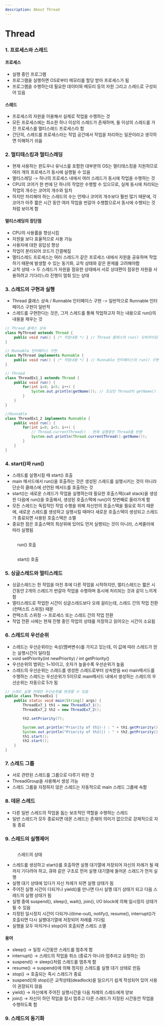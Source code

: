 ```yaml
---
description: About Thread
---
```


# Thread

### 1. 프로세스와 스레드

#### 프로세스

* 실행 중인 프로그램
* 프로그램을 실행하면 OS로부터 메모리를 할당 받아 프로세스가 됨
* 프로그램을 수행하는데 필요한 데이터와 메모리 등의 자원 그리고 스레드로 구성되어 있음

#### 스레드

* 프로세스의 자원을 이용해서 실제로 작업을 수행하는 것
* 모든 프로세스에는 최소한 하나 이상의 스레드가 존재하며, 둘 이상의 스레드를 가진 프로세스를 멀티스레드 프로세스라 함
* 간단히, 스레드를 프로세스라는 작업 공간에서 작업을 처리하는 일꾼이라고 생각하면 이해하기 쉬움

### 2. 멀티태스킹과 멀티스레딩

* 현재 사용하는 윈도우나 유닉스를 포함한 대부분의 OS는 멀티태스킹을 지원하므로 여러 개의 프로세스가 동시에 실행될 수 있음
* 멀티스레딩 -> 하나의 프로세스 내에서 여러 스레드가 동시에 작업을 수행하는 것
* CPU의 코어가 한 번에 단 하나의 작업만 수행할 수 있으므로, 실제 동시에 처리되는 작업의 개수는 코어의 개수와 일치
* 하지만 처리해야 하는 스레드의 수는 언제나 코어의 개수보다 훨씬 많기 때문에, 각 코어가 아주 짧은 시간 동안 여러 작업을 번갈아 수행함으로서 동시에 수행되는 것처럼 보이게 함

#### 멀티스레딩의 장단점

* CPU의 사용률을 향상시킴
* 자원을 보다 효율적으로 사용 가능
* 사용자에 대한 응답성 향상
* 작업이 분리되어 코드가 간결해짐
* 멀티스레드 프로세스는 여러 스레드가 같은 프로세스 내에서 자원을 공유하며 작업하기 때문에 발생할 수 있는 동기화, 교착 상태와 같은 문제를 고려해야함
* 교착 상태 -> 두 스레드가 자원을 점유한 상태에서 서로 상대편이 점유한 자원을 사용하려고 기다리느라 진행이 멈춰 있는 상태

### 3. 스레드의 구현과 실행

* Thread 클래스 상속 / Runnable 인터페이스 구현 -> 일반적으로 Runnable 인터페이스 구현이 일반적
* 스레드를 구현한다는 것은, 그저 스레드를 통해 작업하고자 하는 내용으로 run()의 내용을 채우는 것

```java
// Thread 클래스 상속
class MyThread extends Thread {
    public void run() { /* 작업내용 */ } // Thread 클래스의 run() 오버라이딩
}
    
// Runnable 인터페이스 구현
class MyThread implements Runnable {
    public void run() { /* 작업내용 */ } // Runnable 인터페이스의 run() 구현
}

// Thread
class ThreadEx1_1 extends Thread {
    public void run() {
        for(int i=0; i<5; i++) {
            System.out.println(getName()); // 조상인 Thread의 getName() 호출
        }
    }
}

//Runnable
class ThreadEx1_2 implements Runnable {
    public void run() {
        for(int i=0; i<5; i++) {
            // Thread.currentThread() - 현재 실행중인 Thread를 반환
            System.out.println(Thread.currentThread().getName());
        }
    }
}
```

### 4. start()와 run()

* 스레드를 실행시킬 때 start() 호출
* main 메서드에서 run()을 호출하는 것은 생성된 스레드를 실행시키는 것이 아니라 단순히 클래스에 선언된 메서드를 호출하는 것
* start()는 새로운 스레드가 작업을 실행하는데 필요한 호출스택(call stack)을 생성한 다음에 run()을 호출해서, 생성된 호출스택에 run()이 첫번째로 올라가게 함
* 모든 스레드는 독립적인 작업 수행을 위해 자신만의 호출스택을 필요로 하기 때문에, 새로운 스레드를 생성하고 실행시킬 때마다 새로운 호출스택이 생성되고 스레드가 종료되면 사용된 호출스택은 소멸
* 중요한 점은 호출스택의 최상위에 있어도 먼저 실행되는 것이 아니라, 스케줄러에 따라 실행됨

<figure><img src="../.gitbook/assets/run.png" alt=""><figcaption><p>run() 호출</p></figcaption></figure>

<figure><img src="../.gitbook/assets/start.png" alt=""><figcaption><p>start() 호출</p></figcaption></figure>

### 5. 싱글스레드와 멀티스레드

* 싱글스레드는 한 작업을 마친 후에 다른 작업을 시작하지만, 멀티스레드는 짧은 시간동안 2개의 스레드가 번갈아 작업을 수행하며 동시에 처리되는 것과 같이 느끼게 함
* 멀티스레드로 작업한 시간이 싱글스레드보다 오래 걸리는데, 스레드 간의 작업 전환(컨텍스트 스위칭) 때문
* 컨텍스트 스위칭 -> 프로세스 또는 스레드 간의 작업 전환
* 작업 전환 시에는 현재 진행 중인 작업의 상태를 저장하고 읽어오는 시간이 소요됨

### 6.  스레드의 우선순위

* 스레드는 우선순위라는 속성(멤버변수)를 가지고 있는데, 이 값에 따라 스레드가 얻는 실행시간이 달라짐
* void setPriority(int newPriority) / int getPriority()
* 우선순위의 범위는 1\~10이고, 숫자가 높을수록 우선순위가 높음
* 스레드의 우선순위는 스레드를 생성한 스레드로부터 상속받음 ex) main메서드를 수행하는 스레드는 우선순위가 5이므로 main메서드 내에서 생성하는 스레드의 우선순위는 자동으로 5가 됨

```java
// 스레드 실행 전에만 우선순위를 변경할 수 있음
public class ThreadEx1 {
    public static void main(String[] args) {
        ThreadEx7_1 th1 = new ThreadEx7_1();
        ThreadEx7_2 th2 = new ThreadEx7_2();

        th2.setPriority(7);

        System.out.println("Priority of th1(-) : " + th1.getPriority());
        System.out.println("Priority of th2(|) : " + th2.getPriority());
        th1.start();
        th2.start();
    }
}
```

### 7. 스레드 그룹

* 서로 관련된 스레드를 그룹으로 다루기 위한 것
* ThreadGroup을 사용해서 생성 가능
* 스레드 그룹을 지정하지 않은 스레드는 자동적으로 main 스레드 그룹에 속함

### 8. 데몬 스레드

* 다른 일반 스레드의 작업을 돕는 보조적인 역할을 수행하는 스레드
* 일반 스레드가 모두 종료되면 데몬 스레드는 존재의 의미가 없으므로 강제적으로 자동 종료

### 9. 스레드의 실행제어

<figure><img src="../.gitbook/assets/Thread.png" alt=""><figcaption><p>스레드의 상태</p></figcaption></figure>

* 스레드를 생성하고 start()를 호출하면 실행 대기열에 저장되어 자신의 차례가 될 때까지 기다려야 하고, 큐와 같은 구조로 먼저 실행 대기열에 들어온 스레드가 먼저 실행
* 실행 대기 상태에 있다가 자신 차례가 되면 실행 상태가 됨
* 주어진 실행 시간이 다되거나 yield()를 만나면 다시 실행 대기 상태가 되고 다음 스레드의 실행 상태가 됨
* 실행 중에 suspend(), sleep(), wait(), join(), I/O block에 의해 일시정지 상태가 될 수 있음
* 지정된 일시정지 시간이 다되거나(time-out), notify(), resume(), interrupt()가 호출되면 다시 실행대기열에 저장되어 차례를 기다림
* 실행을 모두 마치거나 stop()이 호출되면 스레드 소멸

#### 용어

* sleep() -> 일정 시간동안 스레드를 멈추게 함
* interrupt()  -> 스레드의 작업을 취소 (종료가 아니라 멈추라고 요청하는 것)
* suspend() -> sleep()처럼 스레드를 멈추게 함
* resume() -> suspend()에 의해 정지된 스레드를 실행 대기 상태로 만듬
* stop() -> 호출되는 즉시 스레드가 종료
* suspend()와 stop()은 교착상태(deadlock)을 일으키기 쉽게 작성되어 있어 사용이 권장되지 않음
* yield() -> 자신에게 주어진 실행시간을 다음 차례의 스레드에게 양보
* join() -> 자신이 하던 작업을 잠시 멈추고 다른 스레드가 지정된 시간동안 작업을 수행하도록 함

### 9. 스레드의 동기화

